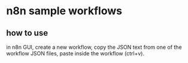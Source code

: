 # n8n sample workflows

## how to use

in n8n GUI, create a new workflow, copy the JSON text from one of the workflow JSON files, paste inside the workflow (ctrl+v).
